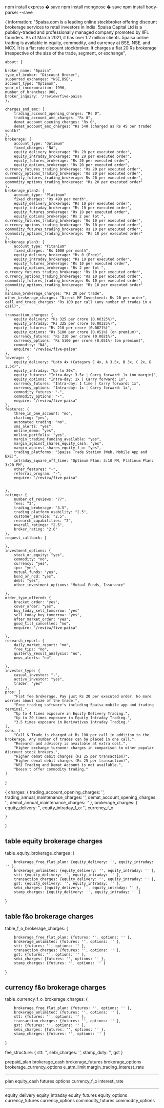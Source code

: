 npm install express � save
npm install mongoose � save
npm install body-parser --save
 
{
    information: "5paisa.com is a leading online stockbroker offering discount brokerage services to retail investors in India. 5paisa Capital Ltd is a publicly-traded and professionally managed company promoted by IIFL founders. As of March 2021, it has over 1.2 million clients. 5paisa online trading is available in equity, commodity, and currency at BSE, NSE, and MCX. It is a flat rate discount stockbroker. It charges a flat 20 Rs brokerage irrespective of the size of the trade, segment, or exchange",
    
    about: {
    
    broker_name: "5paisa",
    type_of_broker: "Discount Broker",
    supported_exchanges: "NSE,BSE",
    account_type: "Optimum",
    year_of_incorporation: 1996,
    number_of_branches: 900,
    broker_inquiry: '/review/five-paisa
    },

    charges_and_amc: {
        trading_account_opening_charges: "Rs 0",
        trading_account_amc_charges: "Rs 0",
        demat_account_opening_charges: "Rs 0",
        demat_account_amc_charges: "Rs 540 (charged as Rs 45 per traded month)"
    },
    brokerage: {
        account_type: "Optimum"
        fixed_charges: "NA",
        equity_delivery_brokerage: "Rs 20 per executed order",
        equity_intraday_brokerage: "Rs 20 per executed order",
        equity_futures_brokerage: "Rs 20 per executed order",
        equity_options_brokerage: "Rs 20 per executed order",
    currency_futures_trading_brokerage: "Rs 20 per executed order",
    currency_options_trading_brokerage: "Rs 20 per executed order",
    commodity_futures_trading_brokerage: Rs 20 per executed order",
    commodity_options_trading_brokerage: "Rs 20 per executed order"
    },
    brokerage_plan2: {
        account_type: "Platinum"
        fixed_charges: "Rs 499 per month",
        equity_delivery_brokerage: "Rs 10 per executed order",
        equity_intraday_brokerage: "Rs 10 per executed order",
        equity_futures_brokerage: "Rs 10 per executed order",
        equity_options_brokerage: "Rs 2 per lot	",
    currency_futures_trading_brokerage: "Rs 10 per executed order",
    currency_options_trading_brokerage: "Rs 10 per executed order",
    commodity_futures_trading_brokerage: Rs 10 per executed order",
    commodity_options_trading_brokerage: "Rs 10 per executed order"
    },
    brokerage_plan3: {
        account_type: "Titanium"
        fixed_charges: "Rs 1000 per month",
        equity_delivery_brokerage: "Rs 0 (Free)",
        equity_intraday_brokerage: "Rs 10 per executed order",
        equity_futures_brokerage: "Rs 10 per executed order",
        equity_options_brokerage: "Rs 2 per lot	",
    currency_futures_trading_brokerage: "Rs 10 per executed order",
    currency_options_trading_brokerage: "Rs 10 per executed order",
    commodity_futures_trading_brokerage: Rs 10 per executed order",
    commodity_options_trading_brokerage: "Rs 10 per executed order"
    },
    minimum_brokerage_charges: "Rs 20 per trade",
    other_brokerage_charges: "Direct MF Investment: Rs 20 per order",
    call_and_trade_charges: "Rs 100 per call (any number of trades in a call)",
    
    transaction_charges: {
        equity_delivery: "Rs 325 per crore (0.00325%)",
        equity_intraday: "Rs 325 per crore (0.00325%)",
        equity_futures: "Rs 210 per crore (0.0021%)",
        equity_options: "Rs 5100 per crore (0.051%) (on premium)",
        currency_futures: "Rs 210 per crore (0.0021%)",
        currency_options: "Rs 5100 per crore (0.051%) (on premium)",
        commodity: "NA",
        enquire: "/review/five-paisa"
    },
    leverage: {
        equity_delivery: "Upto 4x (Category E 4x, A 3.5x, B 3x, C 2x, D 1.5x)",
        equity_intraday: "Up to 20x",
        equity_futures: "Intra-day: 3.5x | Carry forward: 1x (no margin)",
        equity_options: "Intra-day: 1x | Carry forward: 1x",
        currency_futures: "Intra-day: 1 time | Carry forward: 1x",
        currency_options: "Intra-day: 1x | Carry forward: 1x",
        commodity_futures: "-",
        commodity_options: "-",
        enquire: "/review/five-paisa"
    },
    features: {
        three_in_one_account: "no",
        charting: "yes",
        automated_trading: "no",
        sms_alerts: "yes",
        online_demo: "yes",
        online_portfolio: "yes",
        margin_trading_funding_available: "yes",
        margin_against_shares_equity_cash: "yes",
        margin_against_shares_equity_f_o: "yes",
        trading_platforms: "5paisa Trade Station (Web, Mobile App and EXE)",
        intraday_square_off_time: "Optimum Plan: 3:10 PM, Platinum Plan: 3:20 PM",
        other_features: "-",
        referral_program: "-",
        enquire: "/review/five-paisa"


    },
    ratings: {
        number_of_reviews: "77",
        fees: "3",
        trading_brokerage: "3.5",
        trading_platform_usability: "2.5",
        customer_service: "2.5",
        research_capabilities: "2",
        overall_ratings: "2.5",
        broker_rating: "2.6"
    },
    request_callback: {

    },
    investment_options: {
        stock_or_equity: "yes",
        commodity: "no",
        currency: "yes",
        ipo: "yes",
        mutual_funds: "yes",
        bond_or_ncd: "yes",
        debt: "yes",
        other_investment_options: "Mutual Funds, Insurance"

    },
    order_type_offered: {
        bracket_order: "yes",
        cover_order: "yes",
        buy_today_sell_tomorrow: "yes"
        sell_today_buy_tomorrow: "yes",
        after_market_order: "yes",
        good_till_cancelled: "no",
        enquire: "/review/five-paisa"

    },
    research_report: {
        daily_market_report: "no",
        free_tips: "no",
        quaterly_result_analysis: "no",
        news_alerts: "no",

    },
    investor_type: {
        casual_investor: "-",
        active_investor: "yes",
        trader: "yes"
    },
    pros: [
        "Flat fee brokerage. Pay just Rs 20 per executed order. No more worries about size of the trade.",
        "Free trading software's including 5paisa mobile app and trading terminal.",
        "Up to 4 times exposure in Equity Delivery Trading.",
        "Up to 20 times exposure in Equity Intraday Trading.",
        "3.5 times exposure in Derivatives Intraday Trading."
    ],
    cons: [
        "Call & Trade is charged at Rs 100 per call in addition to the brokerage. Any number of trades can be placed in one call.",
        "Research and advisory is available at extra cost.",
        "Higher exchange turnover charges in comparison to other popular discount stock brokers.",
        "Higher demat debit charges (Rs 25 per transaction)",
        "Higher demat debit charges (Rs 25 per transaction)",
        "NRI Trading and Demat Account is not available.",
        "Doesn't offer commodity trading."
    ]





}

















{
    charges: {
        trading_account_opening_charges: '',
        trading_annual_maintenance_charges: '',
        demat_account_opening_charges: '',
        demat_annual_maintenance_charges: ''
    },
    brokerage_charges: {
        equity_delivery: '',
        equity_intraday_f_o: '',
        currency_f_o

    }

}

table equity brokerage charges
-------------------------------
table_equity_brokerage_charges :{
    
        brokerage_free_flat_plan: {equity_delivery: '', equity_intraday: '' },
        brokerage_unlimited: {equity_delivery: '', equity_intraday: '' },
        stt: {equity_delivery: '', equity_intraday: '' },
        transaction_charges: {equity_delivery: '', equity_intraday: '' },
        gst: {equity_delivery: '', equity_intraday: '' },
        sebi_charges: {equity_delivery: '', equity_intraday: '' },
        stamp_charges: {equity_delivery: '', equity_intraday: '' }
    
}


table f&o brokerage charges
-------------------------------
table_f_o_brokerage_charges: {
   
        brokerage_free_flat_plan: {futures: '', options: '' },
        brokerage_unlimited: {futures: '', options: '' },
        stt: {futures: '', options: '' },
        transaction_charges: {futures: '', options: '' },
        gst: {futures: '', options: '' },
        sebi_charges: {futures: '', options: '' },
        stamp_charges: {futures: '', options: '' }
    
}


currency f&o brokerage charges
-------------------------------
table_currency_f_o_brokerage_charges: {
   
        brokerage_free_flat_plan: {futures: '', options: '' },
        brokerage_unlimited: {futures: '', options: '' },
        stt: {futures: '', options: '' },
        transaction_charges: {futures: '', options: '' },
        gst: {futures: '', options: '' },
        sebi_charges: {futures: '', options: '' },
        stamp_charges: {futures: '', options: '' }
    
}

fee_structure: {
    stt: '',
    sebi_charges: '',
    stamp_duty: '',
    gst
}

prepaid_plan
brokerage_cash
brokerage_futures
brokerage_options
brokerage_currency_options
e_atm_limit
margin_trading_interest_rate

------
plan
equity_cash
futures
options
currency_f_o
interest_rate

------
equity_delivery
equity_intraday
equity_futures
equity_options
currency_futures
currency_options
commodity_futures
commodity_options